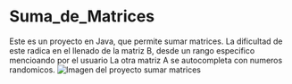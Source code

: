 # Suma_de_Matrices
Este es un proyecto en Java, que permite sumar matrices.
La dificultad de este radica en el llenado de la matriz B, desde un rango especifico mencioando por el usuario
La otra matriz A se autocompleta con numeros randomicos.
![Imagen del proyecto sumar matrices](https://github.com/rszaldumbide/Suma_de_Matrices/assets/104150751/3ebfa5f2-2365-4b4c-b6ea-e75a75d251d3)
